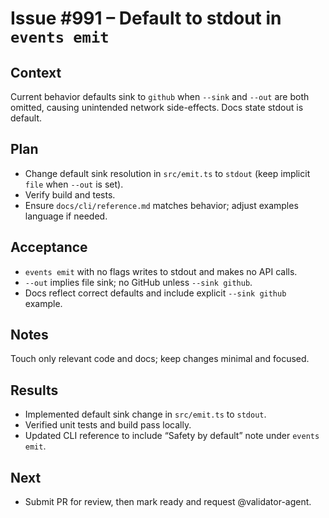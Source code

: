 # Issue #991 – Default to stdout in `events emit`

## Context

Current behavior defaults sink to `github` when `--sink` and `--out` are both omitted, causing unintended network side-effects. Docs state stdout is default.

## Plan

- Change default sink resolution in `src/emit.ts` to `stdout` (keep implicit `file` when `--out` is set).
- Verify build and tests.
- Ensure `docs/cli/reference.md` matches behavior; adjust examples language if needed.

## Acceptance

- `events emit` with no flags writes to stdout and makes no API calls.
- `--out` implies file sink; no GitHub unless `--sink github`.
- Docs reflect correct defaults and include explicit `--sink github` example.

## Notes

Touch only relevant code and docs; keep changes minimal and focused.

## Results

- Implemented default sink change in `src/emit.ts` to `stdout`.
- Verified unit tests and build pass locally.
- Updated CLI reference to include “Safety by default” note under `events emit`.

## Next

- Submit PR for review, then mark ready and request @validator-agent.
